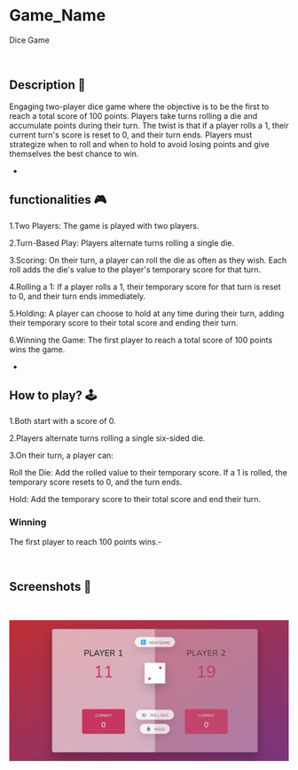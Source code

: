 # **Game_Name**

Dice Game

<br>

## **Description 📃**

Engaging two-player dice game where the objective is to be the first to reach a total score of 100 points. Players take turns rolling a die and accumulate points during their turn. The twist is that if a player rolls a 1, their current turn's score is reset to 0, and their turn ends. Players must strategize when to roll and when to hold to avoid losing points and give themselves the best chance to win.

-

## **functionalities 🎮**

1.Two Players: The game is played with two players.

2.Turn-Based Play: Players alternate turns rolling a single die.

3.Scoring: On their turn, a player can roll the die as often as they wish. Each roll adds the die's value to the player's temporary score for that turn.

4.Rolling a 1: If a player rolls a 1, their temporary score for that turn is reset to 0, and their turn ends immediately.

5.Holding: A player can choose to hold at any time during their turn, adding their temporary score to their total score and ending their turn.

6.Winning the Game: The first player to reach a total score of 100 points wins the game.

- <br>

## **How to play? 🕹️**

1.Both start with a score of 0.

2.Players alternate turns rolling a single six-sided die.

3.On their turn, a player can:

Roll the Die: Add the rolled value to their temporary score.
If a 1 is rolled, the temporary score resets to 0, and the turn ends.

Hold: Add the temporary score to their total score and end their turn.

### Winning

The first player to reach 100 points wins.-

<br>

## **Screenshots 📸**

<br>

![Game Screenshot](../../assets/images/DiceRoll_Game.png)
